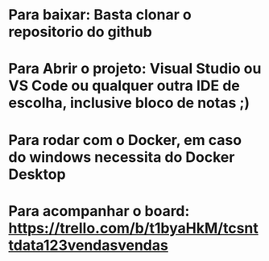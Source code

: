 # Para baixar: Basta clonar o repositorio do github
# Para Abrir o projeto: Visual Studio ou VS Code ou qualquer outra IDE de escolha, inclusive bloco de notas ;)
# Para rodar com o Docker, em caso do windows necessita do Docker Desktop
# Para acompanhar o board: https://trello.com/b/t1byaHkM/tcsnttdata123vendasvendas
